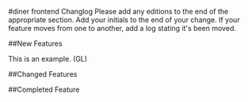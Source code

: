 #diner frontend Changlog Please add any editions to the end of the appropriate section. Add your initials to the end of your change. If your feature moves from one to another, add a log stating it's been moved.

##New Features

This is an example. (GL)

##Changed Features

##Completed Feature
